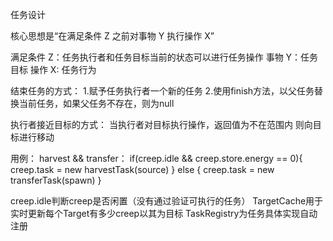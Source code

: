任务设计

核心思想是“在满足条件 Z 之前对事物 Y 执行操作 X”

满足条件 Z：任务执行者和任务目标当前的状态可以进行任务操作
事物 Y：任务目标
操作 X: 任务行为

结束任务的方式：
1.赋予任务执行者一个新的任务
2.使用finish方法，以父任务替换当前任务，如果父任务不存在，则为null

执行者接近目标的方式：
当执行者对目标执行操作，返回值为不在范围内
则向目标进行移动

用例：
harvest && transfer：
if(creep.idle && creep.store.energy == 0){
    creep.task = new harvestTask(source)
} else {
    creep.task = new transferTask(spawn)
}

creep.idle判断creep是否闲置（没有通过验证可执行的任务）
TargetCache用于实时更新每个Target有多少creep以其为目标
TaskRegistry为任务具体实现自动注册
